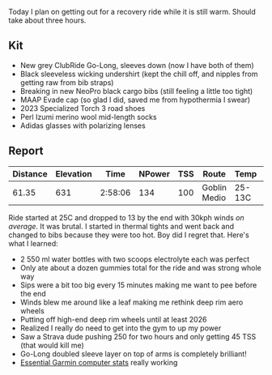 Today I plan on getting out for a recovery ride while it is still warm. Should take about three hours.
## Kit

- New grey ClubRide Go-Long, sleeves down (now I have both of them)
- Black sleeveless wicking undershirt (kept the chill off, and nipples from getting raw from bib straps)
- Breaking in new NeoPro black cargo bibs (still feeling a little too tight)
- MAAP Evade cap (so glad I did, saved me from hypothermia I swear)
- 2023 Specialized Torch 3 road shoes
- Perl Izumi merino wool mid-length socks
- Adidas glasses with polarizing lenses
## Report

| Distance | Elevation | Time    | NPower | TSS | Route        | Temp   | Wind   | Weather |
| -------- | --------- | ------- | ------ | --- | ------------ | ------ | ------ | ------- |
| 61.35    | 631       | 2:58:06 | 134    | 100 | Goblin Medio | 25-13C | 30 kph | Cloudy  |

Ride started at 25C and dropped to 13 by the end with 30kph winds _on average_. It was brutal. I started in thermal tights and went back and changed to bibs because they were too hot. Boy did I regret that. Here's what I learned:

- 2 550 ml water bottles with two scoops electrolyte each was perfect
- Only ate about a dozen gummies total for the ride and was strong whole way
- Sips were a bit too big every 15 minutes making me want to pee before the end
- Winds blew me around like a leaf making me rethink deep rim aero wheels
- Putting off high-end deep rim wheels until at least 2026
- Realized I really do need to get into the gym to up my power
- Saw a Strava dude pushing 250 for two hours and only getting 45 TSS (that would kill me)
- Go-Long doubled sleeve layer on top of arms is completely brilliant!
- [Essential Garmin computer stats](../Essential%20Garmin%20computer%20stats.md) really working






